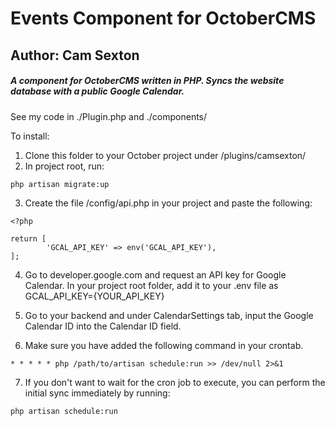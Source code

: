 # Events Component for OctoberCMS
## Author: Cam Sexton
##### A component for OctoberCMS written in PHP. Syncs the website database with a public Google Calendar.

See my code in ./Plugin.php and ./components/

To install:
1. Clone this folder to your October project under /plugins/camsexton/
2. In project root, run: 
```
php artisan migrate:up
```
3. Create the file /config/api.php in your project and paste the following:
```
<?php

return [
		'GCAL_API_KEY' => env('GCAL_API_KEY'),
];
```
4. Go to developer.google.com and request an API key for Google Calendar. In your project root folder, add it to your .env file as GCAL_API_KEY={YOUR_API_KEY}

5. Go to your backend and under CalendarSettings tab, input the Google Calendar ID into the Calendar ID field.
6. Make sure you have added the following command in your crontab.
```
* * * * * php /path/to/artisan schedule:run >> /dev/null 2>&1
```
7. If you don't want to wait for the cron job to execute, you can perform the initial sync immediately by running:
```
php artisan schedule:run
```

